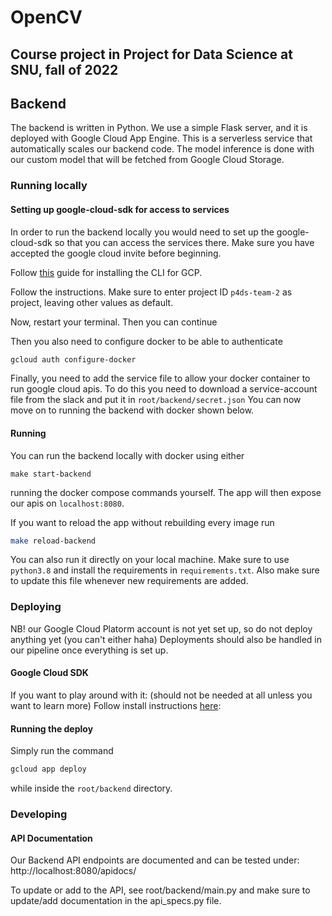 # OpenCV
## Course project in Project for Data Science at SNU, fall of 2022

## Backend

The backend is written in Python. We use a simple Flask server, and it is deployed with Google Cloud App Engine. 
This is a serverless service that automatically scales our backend code. 
The model inference is done with our custom model that will be fetched from Google Cloud Storage.

### Running locally

#### Setting up google-cloud-sdk for access to services
In order to run the backend locally you would need to set up the google-cloud-sdk so that you can access the services there.
Make sure you have accepted the google cloud invite before beginning.

Follow [this](https://cloud.google.com/sdk/docs/install-sdk#installing_the_latest_version) guide for installing the CLI for GCP.  

Follow the instructions. Make sure to enter project ID `p4ds-team-2` as project, leaving other values as default.


Now, restart your terminal. Then you can continue

Then you also need to configure docker to be able to authenticate

```bash
gcloud auth configure-docker
```

Finally, you need to add the service file to allow your docker container to 
run google cloud apis. To do this you need to download a service-account file from the slack and put it in 
`root/backend/secret.json`
You can now move on to running the backend with docker shown below.


#### Running 
You can run the backend locally with docker using either 
```
make start-backend
```
running the docker compose commands yourself. 
The app will then expose our apis on `localhost:8080`.

If you want to reload the app without rebuilding every image run
```bash
make reload-backend
```

You can also run it directly on your local machine. Make sure to use `python3.8` and 
install the requirements in `requirements.txt`. Also make sure to update 
this file whenever new requirements are added. 

### Deploying
NB! our Google Cloud Platorm account is not yet set up, so do not deploy anything yet (you can't either haha)
Deployments should also be handled in our pipeline once everything is set up.
####  Google Cloud SDK
If you want to play around with it: (should not be needed at all unless you want to learn more)
Follow install instructions [here](https://cloud.google.com/sdk/docs/install-sdk): 

#### Running the deploy
Simply run the command 
```bash
gcloud app deploy
```
while inside the `root/backend` directory.

### Developing
#### API Documentation
Our Backend API endpoints are documented and can be tested under: http://localhost:8080/apidocs/

To update or add to the API, see root/backend/main.py and make sure to update/add documentation in the api_specs.py file. 


